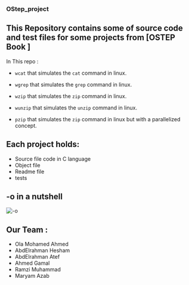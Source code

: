 ### OStep_project

## This Repository contains some of  source code and test files for some projects from [OSTEP Book ]



In This repo :
- `wcat` that simulates the `cat` command in linux.

 - `wgrep` that simulates the `grep` command in linux.

- `wzip` that simulates the `zip` command in linux.

- `wunzip` that simulates the `unzip` command in linux.

- `pzip` that simulates the `zip` command in linux but with a parallelized concept.


## Each project holds:

- Source file code in C language 
- Object file 
- Readme file
- tests

## -o in a nutshell

![-o](https://user-images.githubusercontent.com/56696104/147993655-6d186f9a-092c-45b4-9b6a-d23b3ba492cc.png)


## Our Team :

-   Ola Mohamed Ahmed 
-   AbdElrahman Hesham
-   AbdElrahman Atef
-   Ahmed Gamal
 - Ramzi Muhammad  
 - Maryam Azab


